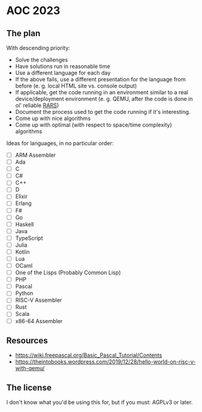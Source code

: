 # AOC 2023
## The plan
With descending priority:
- Solve the challenges
- Have solutions run in reasonable time
- Use a different language for each day
- If the above fails, use a different presentation for the language from before (e. g. local HTML site vs. console output)
- If applicable, get the code running in an environment similar to a real device/deployment environment (e. g. QEMU, after the code is done in ol' reliable [RARS](https://github.com/TheThirdOne/rars))
- Document the process used to get the code running if it's interesting.
- Come up with nice algorithms
- Come up with optimal (with respect to space/time complexity) algorithms

Ideas for languages, in no particular order:
- [ ] ARM Assembler
- [ ] Ada
- [ ] C
- [ ] C#
- [ ] C++
- [ ] D
- [ ] Elixir
- [ ] Erlang
- [ ] F#
- [ ] Go
- [ ] Haskell
- [ ] Java
- [ ] TypeScript
- [ ] Julia
- [ ] Kotlin
- [ ] Lua
- [ ] OCaml
- [ ] One of the Lisps (Probably Common Lisp)
- [ ] PHP
- [ ] Pascal
- [ ] Python
- [ ] RISC-V Assembler
- [ ] Rust
- [ ] Scala
- [ ] x86-64 Assembler

## Resources
- https://wiki.freepascal.org/Basic_Pascal_Tutorial/Contents
- https://theintobooks.wordpress.com/2019/12/28/hello-world-on-risc-v-with-qemu/
## The license
I don't know what you'd be using this for, but if you must: AGPLv3 or later.
